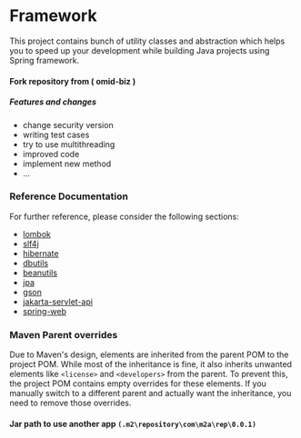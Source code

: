 # Framework

This project contains bunch of utility
classes and abstraction which helps you
to speed up your development while building
Java projects using Spring framework.

#### Fork repository from ( omid-biz )

##### Features and changes

* change security version
* writing test cases
* try to use multithreading
* improved code
* implement new method
* ...

### Reference Documentation

For further reference, please consider the following sections:

* [lombok](https://mvnrepository.com/artifact/org.projectlombok/lombok)
* [slf4j](https://mvnrepository.com/artifact/org.slf4j/slf4j-api)
* [hibernate](https://mvnrepository.com/artifact/org.hibernate.orm/hibernate-core)
* [dbutils](https://mvnrepository.com/artifact/commons-dbutils/commons-dbutils)
* [beanutils](https://mvnrepository.com/artifact/commons-beanutils/commons-beanutils)
* [jpa](https://mvnrepository.com/artifact/org.springframework.boot/spring-boot-starter-data-jpa)
* [gson](https://mvnrepository.com/artifact/com.google.code.gson/gson)
* [jakarta-servlet-api](https://mvnrepository.com/artifact/javax.servlet/servlet-api)
* [spring-web](https://mvnrepository.com/artifact/org.springframework/spring-web)

### Maven Parent overrides

Due to Maven's design, elements are inherited from the parent POM to the project POM.
While most of the inheritance is fine, it also inherits unwanted elements like `<license>` and `<developers>` from the
parent.
To prevent this, the project POM contains empty overrides for these elements.
If you manually switch to a different parent and actually want the inheritance, you need to remove those overrides.

#### Jar path to use another app `(.m2\repository\com\m2a\rep\0.0.1)`